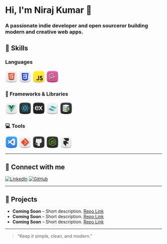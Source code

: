 # Hi, I'm Niraj Kumar 👋

### A passionate indie developer and open sourceror building modern and creative web apps.

## 🚀 Skills

### Languages

<p>
  <img src="./assets/html.png" alt="HTML" width="40" height="40"/>
  <img src="./assets/css.png" alt="CSS" width="40" height="40"/>
  <img src="./assets/javascript.png" alt="JavaScript" width="40" height="40"/>
  <img src="./assets/sass.png" alt="SASS" width="40" height="40"/>
</p>

### 🍱 Frameworks & Libraries

<p>
  <img src="./assets/vue.png" alt="Vue JS" width="40" height="40"/>
  <img src="./assets/react.png" alt="React JS" width="40" height="40"/>
  <img src="./assets/expressjs.png" alt="Express JS" width="40" height="40"/>
  <img src="./assets/tailwind.png" alt="Tailwind CSS" width="40" height="40"/>
  <img src="./assets/mongo-db.png" alt="Mongo DB" width="40" height="40"/>
</p>

### 💻 Tools

<p>
 <img src="./assets/visual-studio-code.png" alt="VS Code" width="40" height="40"/>
  <img src="./assets/git.png" alt="Git" width="40" height="40"/>
  <img src="./assets/github.png" alt="GitHub" width="40" height="40"/>
  <img src="./assets/nodejs.png" alt="Node JS" width="40" height="40"/>
  <img src="./assets/framer.png" alt="Framer" width="40" height="40"/>
</p>

---

## 🔗 Connect with me

[![LinkedIn](https://img.shields.io/badge/LinkedIn-Niraj-blue?style=flat-square&logo=linkedin)](https://www.linkedin.com/in/nikumadev)
[![GitHub](https://img.shields.io/badge/GitHub-Niraj-black?style=flat-square&logo=github)](https://github.com/nikumadev/)

---

## 📂 Projects

- **Coming Soon** – Short description. [Repo Link](#)
- **Coming Soon** – Short description. [Repo Link](#)
- **Coming Soon** – Short description. [Repo Link](#)

---

> “Keep it simple, clean, and modern.”
